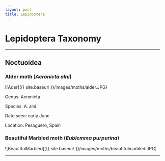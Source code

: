 ```yaml
---
layout: post
title: Lepidoptera
---
```


# Lepidoptera Taxonomy

--------

## Noctuoidea

### **Alder moth** (*Acronicta alni*)
![Ader]({{ site.baseurl }}/images/moths/alder.JPG)

Genus: Acronicta

Species: A. alni

Date seen: early June

Location: Pesaguero, Spain

### **Beautiful Marbled moth** (*Eublemma purpurina*)

![BeautifulMarbled]({{ site.baseurl }}/images/moths/beautifulmarbled.JPG)

------------
